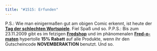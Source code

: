 ```yaml
---
title: "#1515: Erfunden"
---
```


P.S.:
Wie man einigermaßen gut am obigen Comic erkennt, ist heute der <a href="http://www.fonflatter.de/kalender"><strong>Tag der schlechten Wortspiele</strong></a>. Fiel Spaß und so.
P.P.S.:
Bis zum 23.11.2009 gibt es im fetzigen <a href="http://fredshop.spreadshirt.de/" href="_blank"><strong>Fredshop</strong></a>  und im phänomenalen <a href="http://fred-o-mat.spreadshirt.de/" href="_blank"><strong>Fred-o-maten</strong></a> hypertolle <strong>15% Rabatt</strong> auf alle Produkte, wenn ihr den Gutscheincode
<strong>NOVEMBERAKTION</strong>
benutzt.
Und so.

